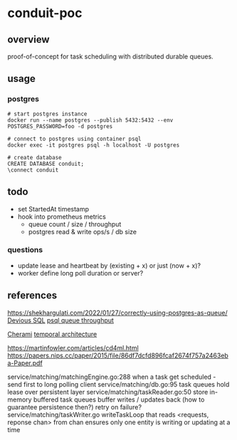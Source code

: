 # conduit-poc
## overview
proof-of-concept for task scheduling with distributed durable queues.

## usage
### postgres
    # start postgres instance
    docker run --name postgres --publish 5432:5432 --env POSTGRES_PASSWORD=foo -d postgres

    # connect to postgres using container psql
    docker exec -it postgres psql -h localhost -U postgres

    # create database
    CREATE DATABASE conduit;
    \connect conduit

## todo
- set StartedAt timestamp
- hook into prometheus metrics
    - queue count / size / throughput
    - postgres read & write ops/s / db size
### questions
- update lease and heartbeat by (existing + x) or just (now + x)?
- worker define long poll duration or server?

## references
https://shekhargulati.com/2022/01/27/correctly-using-postgres-as-queue/
[Devious SQL](https://blog.crunchydata.com/blog/message-queuing-using-native-postgresql)
[psql queue throughput](https://www.pgcon.org/2016/schedule/attachments/414_queues-pgcon-2016.pdf)

[Cherami](https://eng.uber.com/cherami-message-queue-system/)
[temporal architecture](https://www.youtube.com/watch?v=t524U9CixZ0)

https://martinfowler.com/articles/cd4ml.html
https://papers.nips.cc/paper/2015/file/86df7dcfd896fcaf2674f757a2463eba-Paper.pdf

service/matching/matchingEngine.go:288
    when a task get scheduled - send first to long polling client
service/matching/db.go:95
    task queues hold lease over persistent layer
service/matching/taskReader.go:50
    store in-memory buffered task queues
    buffer writes / updates back (how to guarantee persistence then?)
        retry on failure?
service/matching/taskWriter.go
    writeTaskLoop that reads <requests, reponse chan> from chan
    ensures only one entity is writing or updating at a time
